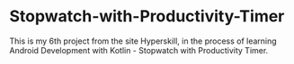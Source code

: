 # Stopwatch-with-Productivity-Timer
This is my 6th project from the site Hyperskill, in the process of learning Android Development with Kotlin - Stopwatch with Productivity Timer.
